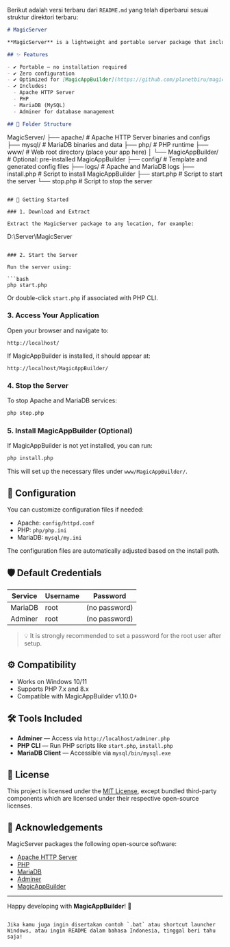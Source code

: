 Berikut adalah versi terbaru dari `README.md` yang telah diperbarui sesuai struktur direktori terbaru:

```markdown
# MagicServer

**MagicServer** is a lightweight and portable server package that includes **Apache**, **PHP**, and **MariaDB** (MySQL-compatible), pre-configured to run [MagicAppBuilder](https://github.com/planetbiru/magicappbuilder) smoothly on Windows systems.

## ✨ Features

- ✔ Portable – no installation required
- ✔ Zero configuration
- ✔ Optimized for [MagicAppBuilder](https://github.com/planetbiru/magicappbuilder)
- ✔ Includes:
  - Apache HTTP Server
  - PHP
  - MariaDB (MySQL)
  - Adminer for database management

## 📁 Folder Structure

```

MagicServer/
├── apache/              # Apache HTTP Server binaries and configs
├── mysql/               # MariaDB binaries and data
├── php/                 # PHP runtime
├── www/                 # Web root directory (place your app here)
│   └── MagicAppBuilder/ # Optional: pre-installed MagicAppBuilder
├── config/              # Template and generated config files
├── logs/                # Apache and MariaDB logs
├── install.php          # Script to install MagicAppBuilder
├── start.php            # Script to start the server
└── stop.php             # Script to stop the server

```

## 🚀 Getting Started

### 1. Download and Extract

Extract the MagicServer package to any location, for example:

```

D:\Server\MagicServer

````

### 2. Start the Server

Run the server using:

```bash
php start.php
````

Or double-click `start.php` if associated with PHP CLI.

### 3. Access Your Application

Open your browser and navigate to:

```
http://localhost/
```

If MagicAppBuilder is installed, it should appear at:

```
http://localhost/MagicAppBuilder/
```

### 4. Stop the Server

To stop Apache and MariaDB services:

```bash
php stop.php
```

### 5. Install MagicAppBuilder (Optional)

If MagicAppBuilder is not yet installed, you can run:

```bash
php install.php
```

This will set up the necessary files under `www/MagicAppBuilder/`.

## 🔧 Configuration

You can customize configuration files if needed:

* Apache: `config/httpd.conf`
* PHP: `php/php.ini`
* MariaDB: `mysql/my.ini`

The configuration files are automatically adjusted based on the install path.

## 🛡️ Default Credentials

| Service | Username | Password      |
| ------- | -------- | ------------- |
| MariaDB | root     | (no password) |
| Adminer | root     | (no password) |

> 💡 It is strongly recommended to set a password for the root user after setup.

## ⚙️ Compatibility

* Works on Windows 10/11
* Supports PHP 7.x and 8.x
* Compatible with MagicAppBuilder v1.10.0+

## 🛠 Tools Included

* **Adminer** — Access via `http://localhost/adminer.php`
* **PHP CLI** — Run PHP scripts like `start.php`, `install.php`
* **MariaDB Client** — Accessible via `mysql/bin/mysql.exe`

## 📜 License

This project is licensed under the [MIT License](LICENSE), except bundled third-party components which are licensed under their respective open-source licenses.

## 🙏 Acknowledgements

MagicServer packages the following open-source software:

* [Apache HTTP Server](https://httpd.apache.org/)
* [PHP](https://www.php.net/)
* [MariaDB](https://mariadb.org/)
* [Adminer](https://www.adminer.org/)
* [MagicAppBuilder](https://github.com/planetbiru/magicappbuilder)

---

Happy developing with **MagicAppBuilder**! 🚀

```

Jika kamu juga ingin disertakan contoh `.bat` atau shortcut launcher Windows, atau ingin README dalam bahasa Indonesia, tinggal beri tahu saja!
```
